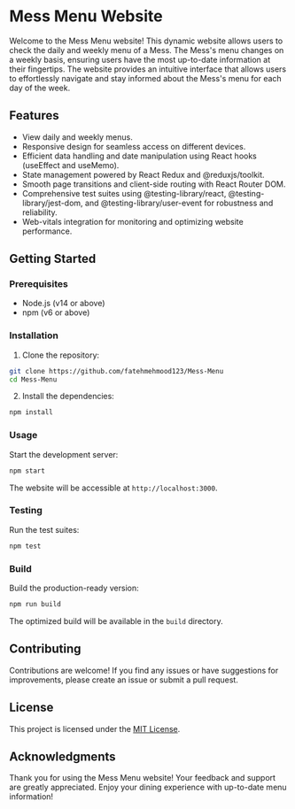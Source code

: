 # Mess Menu Website

Welcome to the Mess Menu website! This dynamic website allows users to check the daily and weekly menu of a Mess. The Mess's menu changes on a weekly basis, ensuring users have the most up-to-date information at their fingertips. The website provides an intuitive interface that allows users to effortlessly navigate and stay informed about the Mess's menu for each day of the week.

## Features

- View daily and weekly menus.
- Responsive design for seamless access on different devices.
- Efficient data handling and date manipulation using React hooks (useEffect and useMemo).
- State management powered by React Redux and @reduxjs/toolkit.
- Smooth page transitions and client-side routing with React Router DOM.
- Comprehensive test suites using @testing-library/react, @testing-library/jest-dom, and @testing-library/user-event for robustness and reliability.
- Web-vitals integration for monitoring and optimizing website performance.

## Getting Started

### Prerequisites

- Node.js (v14 or above)
- npm (v6 or above)

### Installation

1. Clone the repository:

```bash
git clone https://github.com/fatehmehmood123/Mess-Menu
cd Mess-Menu
```

2. Install the dependencies:

```bash
npm install
```

### Usage

Start the development server:

```bash
npm start
```

The website will be accessible at `http://localhost:3000`.

### Testing

Run the test suites:

```bash
npm test
```


### Build

Build the production-ready version:

```bash
npm run build
```

The optimized build will be available in the `build` directory.

## Contributing

Contributions are welcome! If you find any issues or have suggestions for improvements, please create an issue or submit a pull request.

## License

This project is licensed under the [MIT License](LICENSE).

## Acknowledgments

Thank you for using the Mess Menu website! Your feedback and support are greatly appreciated. Enjoy your dining experience with up-to-date menu information!
